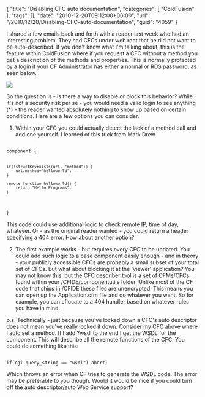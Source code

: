 {
	"title": "Disabling CFC auto documentation",
	"categories": [
		"ColdFusion"
	],
	"tags": [],
	"date": "2010-12-20T09:12:00+06:00",
	"url": "/2010/12/20/Disabling-CFC-auto-documentation",
	"guid": "4059"
}

I shared a few emails back and forth with a reader last week who had an interesting problem. They had CFCs under web root that he did not want to be auto-described. If you don't know what I'm talking about, this is the feature within ColdFusion where if you request a CFC without a method you get a description of the methods and properties. This is normally protected by a login if your CF Administrator has either a normal or RDS password, as seen below.
<!--more-->
<p>

<img src="http://www.raymondcamden.com/images/ScreenClip2.png" />

<p>

So the question is - is there a way to disable or block this behavior? While it's not a security risk per se - you would need a valid login to see anything (*) - the reader wanted absolutely nothing to show up based on certain conditions. Here are a few options you can consider.

<p>

1) Within your CFC you could actually detect the lack of a method call and add one yourself. I learned of this trick from Mark Drew.

<p>

<code>
component {

	if(!structKeyExists(url, "method")) {
		url.method="helloworld";
	}
		
	remote function helloworld() {
		return "Hello Programs";
	}

}
</code>

<p>

This code could use additional logic to check remote IP, time of day, whatever. Or - as the original reader wanted - you could return a header specifying a 404 error. How about another option?

<p>

2) The first example works - but requires every CFC to be updated. You could add such logic to a base component easily enough - and in theory - your publicly accessible CFCs are probably a small subset of your total set of CFCs. But what about blocking it at the 'viewer' application? You may not know this, but the CFC describer tool is a set of CFMs/CFCs found within your /CFIDE/componentutils folder. Unlike most of the CF code that ships in /CFIDE these files are unencrypted. This means you can open up the Application.cfm file and do whatever you want. So for example, you can cflocate to a 404 handler based on whatever rules you have in mind. 

<p>

p.s. Technically - just because you've locked down a CFC's auto descriptor does not mean you've really locked it down. Consider my CFC above where I auto set a method. If I add ?wsdl to the end I get the WSDL for the component. This will describe all the remote functions of the CFC. You could do something like this:

<p>

<code>
if(cgi.query_string == "wsdl") abort;
</code>

<p>

Which throws an error when CF tries to generate the WSDL code. The error may be preferable to you though. Would it would be nice if you could turn off the auto descriptor/auto Web Service support?